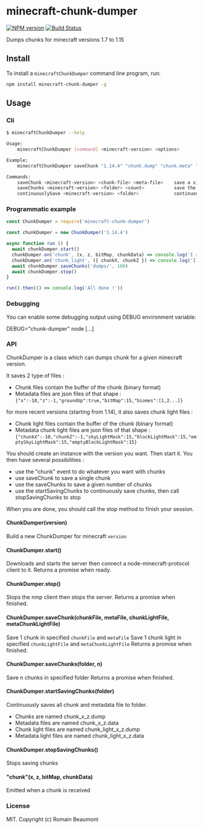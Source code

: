 # minecraft-chunk-dumper

[![NPM version](https://img.shields.io/npm/v/minecraft-chunk-dumper.svg)](http://npmjs.com/package/minecraft-chunk-dumper)
[![Build Status](https://github.com/PrismarineJS/minecraft-chunk-dumper/workflows/CI/badge.svg)](https://github.com/PrismarineJS/minecraft-chunk-dumper/actions?query=workflow%3A%22CI%22)

Dumps chunks for minecraft versions 1.7 to 1.15 



## Install

To install a `minecraftChunkDumper` command line program, run:

```bash
npm install minecraft-chunk-dumper -g
```


## Usage

### Cli

```bash
$ minecraftChunkDumper --help

Usage:
    minecraftChunkDumper [command] <minecraft-version> <options>

Example:
    minecraftChunkDumper saveChunk "1.14.4" "chunk.dump" "chunk.meta" "chunk_light.dump" "chunk_light.meta"

Commands:
    saveChunk <minecraft-version> <chunk-file> <meta-file>    save a single chunk file to specified files
    saveChunks <minecraft-version> <folder> <count>           save the specified number of chunks to the given folder
    continuouslySave <minecraft-version> <folder>             continuously saves chunks to the specified folder, until the program is stopped
```

### Programmatic example

```js
const ChunkDumper = require('minecraft-chunk-dumper')

const chunkDumper = new ChunkDumper('1.14.4')

async function run () {
  await chunkDumper.start()
  chunkDumper.on('chunk', (x, z, bitMap, chunkData) => console.log('I received a chunk at ' + x + ';' + z))
  chunkDumper.on('chunk_light', ({ chunkX, chunkZ }) => console.log('I received a chunk light at ' + chunkX + ';' + chunkZ))
  await chunkDumper.saveChunks('dumps/', 100)
  await chunkDumper.stop()
}

run().then(() => console.log('All done !'))
```

### Debugging

You can enable some debugging output using DEBUG environment variable:

DEBUG="chunk-dumper" node [...]

### API

ChunkDumper is a class which can dumps chunk for a given minecraft version.

It saves 2 type of files :
* Chunk files contain the buffer of the chunk (binary format)
* Metadata files are json files of that shape : `{"x":-10,"z":-1,"groundUp":true,"bitMap":15,"biomes":[1,2...]}`

for more recent versions (starting from 1.14), it also saves chunk light files :
* Chunk light files contain the buffer of the chunk (binary format)
* Metadata chunk light files are json files of that shape : `{"chunkX":-10,"chunkZ":-1,"skyLightMask":15,"blockLightMask":15,"emptySkyLightMask":15,"emptyBlockLightMask":15}`

You should create an instance with the version you want. Then start it.
You then have several possibilities :
* use the "chunk" event to do whatever you want with chunks
* use saveChunk to save a single chunk
* use the saveChunks to save a given number of chunks
* use the startSavingChunks to continuously save chunks, then call stopSavingChunks to stop

When you are done, you should call the stop method to finish your session.

#### ChunkDumper(version)

Build a new ChunkDumper for minecraft `version`

#### ChunkDumper.start()

Downloads and starts the server then connect a node-minecraft-protocol client to it.
Returns a promise when ready.

#### ChunkDumper.stop()

Stops the nmp client then stops the server.
Returns a promise when finished.

#### ChunkDumper.saveChunk(chunkFile, metaFile, chunkLightFile, metaChunkLightFile)

Save 1 chunk in specified `chunkFile` and `metaFile` 
Save 1 chunk light in specified `chunkLightFile` and `metaChunkLightFile` 
Returns a promise when finished.

#### ChunkDumper.saveChunks(folder, n)

Save n chunks in specified folder
Returns a promise when finished.

#### ChunkDumper.startSavingChunks(folder)

Continuously saves all chunk and metadata file to folder.
* Chunks are named chunk_x_z.dump
* Metadata files are named chunk_x_z.data
* Chunk light files are named chunk_light_x_z.dump
* Metadata light files are named chunk_light_x_z.data

#### ChunkDumper.stopSavingChunks()

Stops saving chunks

#### "chunk"(x, z, bitMap, chunkData)

Emitted when a chunk is received


### License

MIT. Copyright (c) Romain Beaumont
